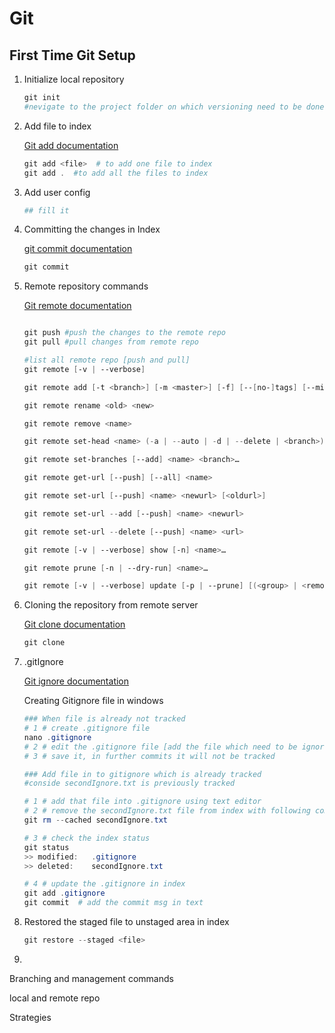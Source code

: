 # Git

## First Time Git Setup

1. Initialize local repository

   ~~~powershell
   git init
   #nevigate to the project folder on which versioning need to be done
   ~~~

2. Add file to index

   [Git add documentation](https://git-scm.com/docs/git-add)

   ~~~powershell
   git add <file>  # to add one file to index
   git add .  #to add all the files to index 
   ~~~

3. Add user config

   ~~~powershell
   ## fill it
   ~~~

4. Committing the changes in Index

   [git commit documentation](https://git-scm.com/docs/git-commit)

   ~~~powershell
   git commit
   ~~~

5. Remote repository commands

   [Git remote documentation](https://git-scm.com/docs/git-remote)

   ~~~powershell
   
   git push #push the changes to the remote repo
   git pull #pull changes from remote repo
   
   #list all remote repo [push and pull]
   git remote [-v | --verbose]
   
   git remote add [-t <branch>] [-m <master>] [-f] [--[no-]tags] [--mirror=<fetch|push>] <name> <url>
   
   git remote rename <old> <new>
   
   git remote remove <name>
   
   git remote set-head <name> (-a | --auto | -d | --delete | <branch>)
   
   git remote set-branches [--add] <name> <branch>…​
   
   git remote get-url [--push] [--all] <name>
   
   git remote set-url [--push] <name> <newurl> [<oldurl>]
   
   git remote set-url --add [--push] <name> <newurl>
   
   git remote set-url --delete [--push] <name> <url>
   
   git remote [-v | --verbose] show [-n] <name>…​
   
   git remote prune [-n | --dry-run] <name>…​
   
   git remote [-v | --verbose] update [-p | --prune] [(<group> | <remote>)…​]
   ~~~

6. Cloning the repository from remote server

   [Git clone documentation](https://git-scm.com/docs/git-clone)

   ~~~powershell
   git clone
   ~~~

7. .gitIgnore

   [Git ignore documentation](https://www.atlassian.com/git/tutorials/saving-changes/gitignore)

   Creating Gitignore file in windows

   ~~~powershell
   ### When file is already not tracked 
   # 1 # create .gitignore file
   nano .gitignore
   # 2 # edit the .gitignore file [add the file which need to be ignored]
   # 3 # save it, in further commits it will not be tracked
   
   ### Add file in to gitignore which is already tracked
   #conside secondIgnore.txt is previously tracked
   
   # 1 # add that file into .gitignore using text editor
   # 2 # remove the secondIgnore.txt file from index with following command
   git rm --cached secondIgnore.txt
   
   # 3 # check the index status
   git status
   >> modified:   .gitignore
   >> deleted:    secondIgnore.txt
   
   # 4 # update the .gitignore in index
   git add .gitignore
   git commit  # add the commit msg in text
   ~~~

8. Restored the staged file to unstaged area in index

   ~~~powershell
   git restore --staged <file>
   ~~~

9. 

   

   



Branching and management commands

local and remote repo

Strategies